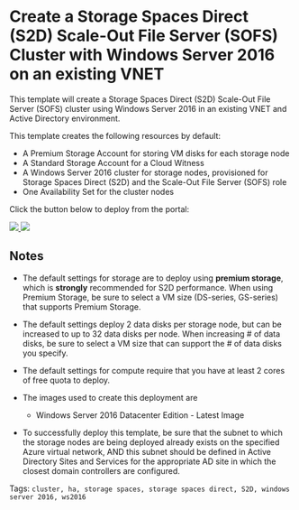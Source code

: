 # Create a Storage Spaces Direct (S2D) Scale-Out File Server (SOFS) Cluster with Windows Server 2016 on an existing VNET
This template will create a Storage Spaces Direct (S2D) Scale-Out File Server (SOFS) cluster using Windows Server 2016 in an existing VNET and Active Directory environment.

This template creates the following resources by default:

+	A Premium Storage Account for storing VM disks for each storage node
+   A Standard Storage Account for a Cloud Witness
+	A Windows Server 2016 cluster for storage nodes, provisioned for Storage Spaces Direct (S2D) and the Scale-Out File Server (SOFS) role
+	One Availability Set for the cluster nodes

Click the button below to deploy from the portal:

<a href="https://portal.azure.com/#create/Microsoft.Template/uri/https%3A%2F%2Fraw.githubusercontent.com%2Faaronlafferty%2FSOFS%2Fmaster%2Fazuredeploy.json" target="_blank">
    <img src="http://azuredeploy.net/deploybutton.png"/>
</a>
<a href="http://armviz.io/#/?load=https%3A%2F%2Fraw.githubusercontent.com%2Faaronlafferty%2FSOFS%2Fmaster%2Fazuredeploy.json" target="_blank">
    <img src="http://armviz.io/visualizebutton.png"/>
</a>

## Notes

+	The default settings for storage are to deploy using **premium storage**, which is **strongly** recommended for S2D performance.  When using Premium Storage, be sure to select a VM size (DS-series, GS-series) that supports Premium Storage.

+   The default settings deploy 2 data disks per storage node, but can be increased to up to 32 data disks per node.  When increasing # of data disks, be sure to select a VM size that can support the # of data disks you specify.

+ 	The default settings for compute require that you have at least 2 cores of free quota to deploy.

+ 	The images used to create this deployment are
	+ 	Windows Server 2016 Datacenter Edition - Latest Image

+	To successfully deploy this template, be sure that the subnet to which the storage nodes are being deployed already exists on the specified Azure virtual network, AND this subnet should be defined in Active Directory Sites and Services for the appropriate AD site in which the closest domain controllers are configured.


Tags: ``cluster, ha, storage spaces, storage spaces direct, S2D, windows server 2016, ws2016``
